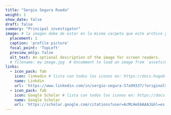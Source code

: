 ```yaml
---
title: "Sergio Segura Rueda"
weight: 1
show_date: false
draft: false
summary: "Principal investigator"
image: # la imagen debe de estar en la misma carpeta que este archivo y debe de llamarse avatar.*, o usar el atributo filename para especificar el nombre de la imagen
  placement: 1
  caption: 'profile picture'
  focal_point: 'TopLeft'
  preview_only: false
  alt_text: An optional description of the image for screen readers.
  # filename: my-image.jpg  # Uncomment to load an image from `assets/media/` instead.
links:
  - icon_pack: fab
    icon: linkedin # lista con todos los iconos en: https://docs.hugoblox.com/tutorial/resume/step-2/#skills
    name: Linkdin 
    url: 'https://www.linkedin.com/in/sergio-segura-57a99337/?originalSubdomain=es'
  - icon_pack: fab
    icon: Google Scholar # lista con todos los iconos en: https://docs.hugoblox.com/tutorial/resume/step-2/#skills
    name: Google Scholar 
    url: 'https://scholar.google.com/citations?user=AcMLHeEAAAAJ&hl=es'
---
```


